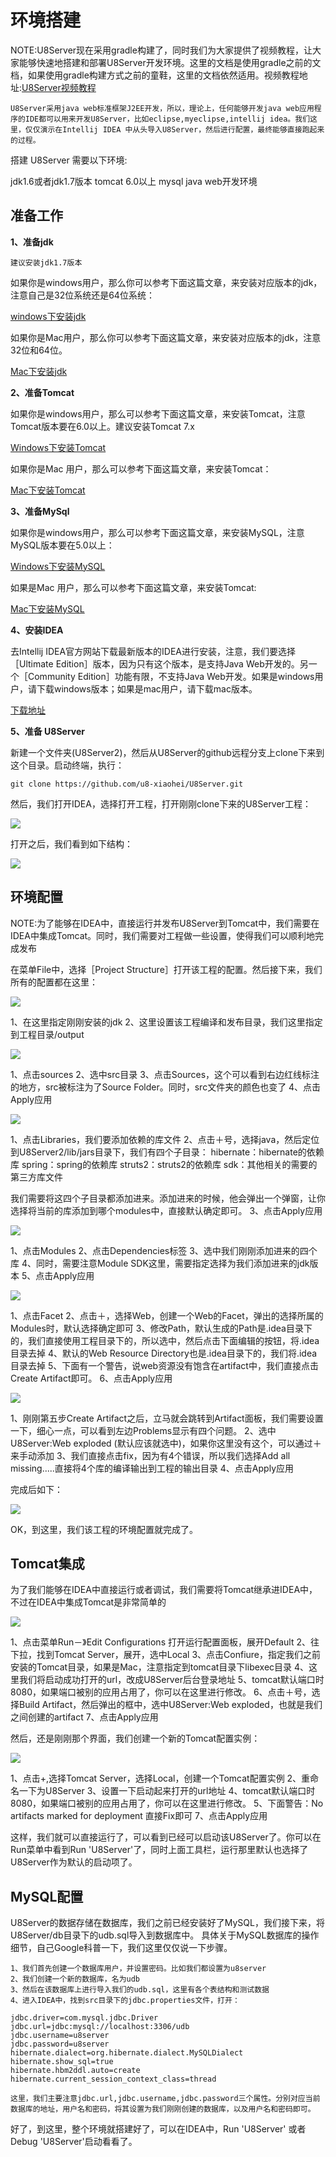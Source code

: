 环境搭建
=========

NOTE:U8Server现在采用gradle构建了，同时我们为大家提供了视频教程，让大家能够快速地搭建和部署U8Server开发环境。这里的文档是使用gradle之前的文档，如果使用gradle构建方式之前的童鞋，这里的文档依然适用。视频教程地址:[U8Server视频教程](http://www.chuanke.com/2869716-164072.html)

```
U8Server采用java web标准框架J2EE开发，所以，理论上，任何能够开发java web应用程序的IDE都可以用来开发U8Server，比如eclipse,myeclipse,intellij idea。我们这里，仅仅演示在Intellij IDEA 中从头导入U8Server，然后进行配置，最终能够直接跑起来的过程。
```

搭建 U8Server 需要以下环境:

jdk1.6或者jdk1.7版本
tomcat 6.0以上
mysql
java web开发环境


准备工作
---------

**1、准备jdk**

```
建议安装jdk1.7版本
```

如果你是windows用户，那么你可以参考下面这篇文章，来安装对应版本的jdk，注意自己是32位系统还是64位系统：

[windows下安装jdk](http://jingyan.baidu.com/article/48b558e35008cb7f38c09a3e.html)

如果你是Mac用户，那么你可以参考下面这篇文章，来安装对应版本的jdk，注意32位和64位。

[Mac下安装jdk](http://www.ifunmac.com/2013/04/mac-jdk-7/)

**2、准备Tomcat**

如果你是windows用户，那么可以参考下面这篇文章，来安装Tomcat，注意Tomcat版本要在6.0以上。建议安装Tomcat 7.x

[Windows下安装Tomcat](http://jingyan.baidu.com/article/624e7459a7d6e734e9ba5a70.html)

如果你是Mac 用户，那么可以参考下面这篇文章，来安装Tomcat：

[Mac下安装Tomcat](http://www.qinbin.me/homebrew-install-tomcat-under-mac/)

**3、准备MySql**

如果你是windows用户，那么可以参考下面这篇文章，来安装MySQL，注意MySQL版本要在5.0以上：

[Windows下安装MySQL](http://jingyan.baidu.com/article/f3ad7d0ffc061a09c3345bf0.html)

如果是Mac 用户，那么可以参考下面这篇文章，来安装Tomcat:

[Mac下安装MySQL](http://wgxsoft.blog.163.com/blog/static/1738191712015226159200/)

**4、安装IDEA**

去Intellij IDEA官方网站下载最新版本的IDEA进行安装，注意，我们要选择［Ultimate Edition］版本，因为只有这个版本，是支持Java Web开发的。另一个［Community Edition］功能有限，不支持Java Web开发。如果是windows用户，请下载windows版本；如果是mac用户，请下载mac版本。

[下载地址](http://www.jetbrains.com/idea/download/)

**5、准备 U8Server**

新建一个文件夹(U8Server2)，然后从U8Server的github远程分支上clone下来到这个目录。启动终端，执行：

```
git clone https://github.com/u8-xiaohei/U8Server.git

```

然后，我们打开IDEA，选择打开工程，打开刚刚clone下来的U8Server工程：

![](images/u8server_open.png)

打开之后，我们看到如下结构：

![](images/u8server_opened.png)


环境配置
--------

NOTE:为了能够在IDEA中，直接运行并发布U8Server到Tomcat中，我们需要在IDEA中集成Tomcat。同时，我们需要对工程做一些设置，使得我们可以顺利地完成发布

在菜单File中，选择［Project Structure］打开该工程的配置。然后接下来，我们所有的配置都在这里：

![](images/u8server_setup1.png)

1、在这里指定刚刚安装的jdk
2、这里设置该工程编译和发布目录，我们这里指定到工程目录/output

![](images/u8server_setup2.png)

1、点击sources
2、选中src目录
3、点击Sources，这个可以看到右边红线标注的地方，src被标注为了Source Folder。同时，src文件夹的颜色也变了
4、点击Apply应用

![](images/u8server_setup3.png)

1、点击Libraries，我们要添加依赖的库文件
2、点击＋号，选择java，然后定位到U8Server2/lib/jars目录下，我们有四个子目录：
	hibernate：hibernate的依赖库
	spring：spring的依赖库
	struts2：struts2的依赖库
	sdk：其他相关的需要的第三方库文件

我们需要将这四个子目录都添加进来。添加进来的时候，他会弹出一个弹窗，让你选择将当前的库添加到哪个modules中，直接默认确定即可。
3、点击Apply应用

![](images/u8server_setup4.png)

1、点击Modules
2、点击Dependencies标签
3、选中我们刚刚添加进来的四个库
4、同时，需要注意Module SDK这里，需要指定选择为我们添加进来的jdk版本
5、点击Apply应用

![](images/u8server_setup5.png)

1、点击Facet
2、点击＋，选择Web，创建一个Web的Facet，弹出的选择所属的Modules时，默认选择确定即可
3、修改Path，默认生成的Path是.idea目录下的，我们直接使用工程目录下的，所以选中，然后点击下面编辑的按钮，将.idea目录去掉
4、默认的Web Resource Directory也是.idea目录下的，我们将.idea目录去掉
5、下面有一个警告，说web资源没有饱含在artifact中，我们直接点击Create Artifact即可。
6、点击Apply应用

![](images/u8server_setup6.png)

1、刚刚第五步Create Artifact之后，立马就会跳转到Artifact面板，我们需要设置一下，细心一点，可以看到左边Problems显示有四个问题。
2、选中 U8Server:Web exploded (默认应该就选中)，如果你这里没有这个，可以通过＋来手动添加
3、我们直接点击fix，因为有4个错误，所以我们选择Add all missing.....直接将4个库的编译输出到工程的输出目录
4、点击Apply应用

完成后如下：

![](images/u8server_setup7.png)

OK，到这里，我们该工程的环境配置就完成了。

Tomcat集成
--------------

为了我们能够在IDEA中直接运行或者调试，我们需要将Tomcat继承进IDEA中，不过在IDEA中集成Tomcat是非常简单的

![](images/u8server_setup8.png)

1、点击菜单Run－》Edit Configurations 打开运行配置面板，展开Default
2、往下拉，找到Tomcat Server，展开，选中Local
3、点击Confiure，指定我们之前安装的Tomcat目录，如果是Mac，注意指定到tomcat目录下libexec目录
4、这里我们将启动成功打开的url，改成U8Server后台登录地址
5、tomcat默认端口时8080，如果端口被别的应用占用了，你可以在这里进行修改。
6、点击＋号，选择Build Artifact，然后弹出的框中，选中U8Server:Web exploded，也就是我们之间创建的artifact
7、点击Apply应用

然后，还是刚刚那个界面，我们创建一个新的Tomcat配置实例：

![](images/u8server_setup9.png)

1、点击+,选择Tomcat Server，选择Local，创建一个Tomcat配置实例
2、重命名一下为U8Server
3、设置一下启动起来打开的url地址
4、tomcat默认端口时8080，如果端口被别的应用占用了，你可以在这里进行修改。
5、下面警告：No artifacts marked for deployment 直接Fix即可
7、点击Apply应用

这样，我们就可以直接运行了，可以看到已经可以启动该U8Server了。你可以在Run菜单中看到Run 'U8Server'了，同时上面工具栏，运行那里默认也选择了U8Server作为默认的启动项了。

MySQL配置
------------

U8Server的数据存储在数据库，我们之前已经安装好了MySQL，我们接下来，将U8Server/db目录下的udb.sql导入到数据库中。
具体关于MySQL数据库的操作细节，自己Google科普一下，我们这里仅仅说一下步骤。

```
1、我们首先创建一个数据库用户，并设置密码。比如我们都设置为u8server
2、我们创建一个新的数据库，名为udb
3、然后在该数据库上进行导入我们的udb.sql，这里有各个表结构和测试数据
4、进入IDEA中，找到src目录下的jdbc.properties文件，打开：

jdbc.driver=com.mysql.jdbc.Driver
jdbc.url=jdbc:mysql://localhost:3306/udb
jdbc.username=u8server
jdbc.password=u8server
hibernate.dialect=org.hibernate.dialect.MySQLDialect
hibernate.show_sql=true
hibernate.hbm2ddl.auto=create
hibernate.current_session_context_class=thread

这里，我们主要注意jdbc.url,jdbc.username,jdbc.password三个属性。分别对应当前数据库的地址，用户名和密码，将其设置为我们刚刚创建的数据库，以及用户名和密码即可。
```

好了，到这里，整个环境就搭建好了，可以在IDEA中，Run 'U8Server' 或者 Debug 'U8Server'启动看看了。

















